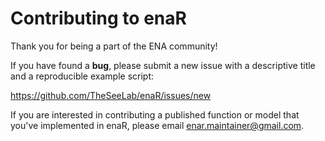 Contributing to enaR
====================

Thank you for being a part of the ENA community!

If you have found a **bug**, please submit a new issue with a descriptive title and a reproducible example script:

https://github.com/TheSeeLab/enaR/issues/new

If you are interested in contributing a published function or model that you've implemented in enaR, please email enar.maintainer@gmail.com.
